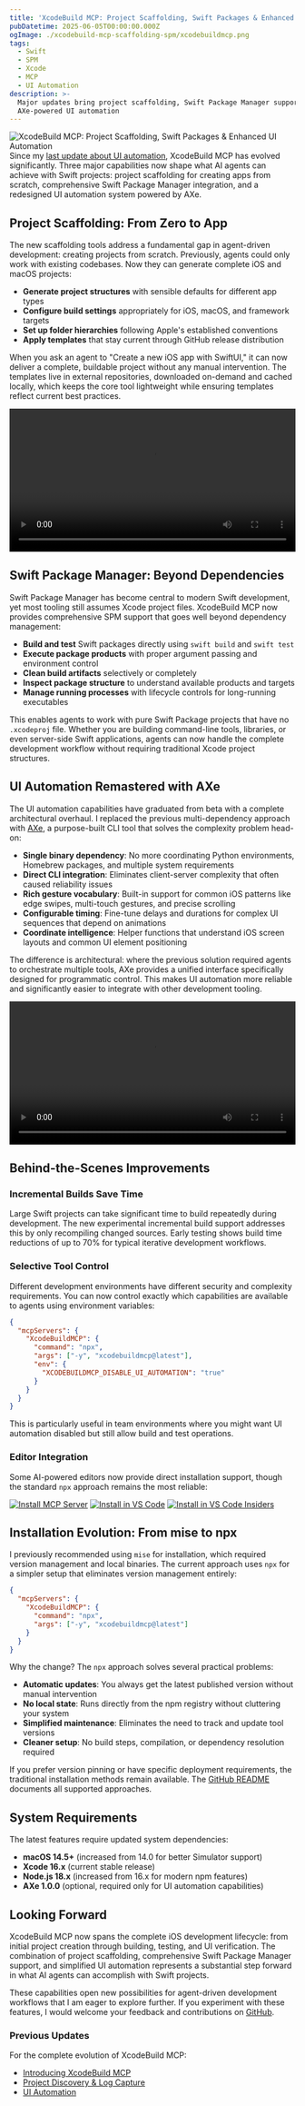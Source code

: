 ```yaml
---
title: 'XcodeBuild MCP: Project Scaffolding, Swift Packages & Enhanced UI Automation'
pubDatetime: 2025-06-05T00:00:00.000Z
ogImage: ./xcodebuild-mcp-scaffolding-spm/xcodebuildmcp.png
tags:
  - Swift
  - SPM
  - Xcode
  - MCP
  - UI Automation
description: >-
  Major updates bring project scaffolding, Swift Package Manager support, and
  AXe-powered UI automation
---
```

![XcodeBuild MCP: Project Scaffolding, Swift Packages & Enhanced UI Automation](./xcodebuild-mcp-scaffolding-spm/xcodebuildmcp.png)
Since my [last update about UI automation](/posts/xcodebuild-ui-automation/), XcodeBuild MCP has evolved significantly. Three major capabilities now shape what AI agents can achieve with Swift projects: project scaffolding for creating apps from scratch, comprehensive Swift Package Manager integration, and a redesigned UI automation system powered by AXe.

## Project Scaffolding: From Zero to App

The new scaffolding tools address a fundamental gap in agent-driven development: creating projects from scratch. Previously, agents could only work with existing codebases. Now they can generate complete iOS and macOS projects:

- **Generate project structures** with sensible defaults for different app types
- **Configure build settings** appropriately for iOS, macOS, and framework targets
- **Set up folder hierarchies** following Apple's established conventions
- **Apply templates** that stay current through GitHub release distribution

When you ask an agent to "Create a new iOS app with SwiftUI," it can now deliver a complete, buildable project without any manual intervention. The templates live in external repositories, downloaded on-demand and cached locally, which keeps the core tool lightweight while ensuring templates reflect current best practices.

<video width="100%" controls>
  <source src="/assets/videos/xcodebuild-mcp/project-scaffolding-demo.mp4" type="video/mp4">
  Your browser does not support the video tag.
</video>

## Swift Package Manager: Beyond Dependencies

Swift Package Manager has become central to modern Swift development, yet most tooling still assumes Xcode project files. XcodeBuild MCP now provides comprehensive SPM support that goes well beyond dependency management:

- **Build and test** Swift packages directly using `swift build` and `swift test`
- **Execute package products** with proper argument passing and environment control
- **Clean build artifacts** selectively or completely
- **Inspect package structure** to understand available products and targets
- **Manage running processes** with lifecycle controls for long-running executables

This enables agents to work with pure Swift Package projects that have no `.xcodeproj` file. Whether you are building command-line tools, libraries, or even server-side Swift applications, agents can now handle the complete development workflow without requiring traditional Xcode project structures.

## UI Automation Remastered with AXe

The UI automation capabilities have graduated from beta with a complete architectural overhaul. I replaced the previous multi-dependency approach with [AXe](https://github.com/cameroncooke/AXe), a purpose-built CLI tool that solves the complexity problem head-on:

- **Single binary dependency**: No more coordinating Python environments, Homebrew packages, and multiple system requirements
- **Direct CLI integration**: Eliminates client-server complexity that often caused reliability issues
- **Rich gesture vocabulary**: Built-in support for common iOS patterns like edge swipes, multi-touch gestures, and precise scrolling
- **Configurable timing**: Fine-tune delays and durations for complex UI sequences that depend on animations
- **Coordinate intelligence**: Helper functions that understand iOS screen layouts and common UI element positioning

The difference is architectural: where the previous solution required agents to orchestrate multiple tools, AXe provides a unified interface specifically designed for programmatic control. This makes UI automation more reliable and significantly easier to integrate with other development tooling.

<video width="100%" controls>
  <source src="/assets/videos/xcodebuild-mcp/axe-demo.mp4" type="video/mp4">
  Your browser does not support the video tag.
</video>

## Behind-the-Scenes Improvements

### Incremental Builds Save Time

Large Swift projects can take significant time to build repeatedly during development. The new experimental incremental build support addresses this by only recompiling changed sources. Early testing shows build time reductions of up to 70% for typical iterative development workflows.

### Selective Tool Control

Different development environments have different security and complexity requirements. You can now control exactly which capabilities are available to agents using environment variables:

```json
{
  "mcpServers": {
    "XcodeBuildMCP": {
      "command": "npx",
      "args": ["-y", "xcodebuildmcp@latest"],
      "env": {
        "XCODEBUILDMCP_DISABLE_UI_AUTOMATION": "true"
      }
    }
  }
}
```
This is particularly useful in team environments where you might want UI automation disabled but still allow build and test operations.

### Editor Integration

Some AI-powered editors now provide direct installation support, though the standard `npx` approach remains the most reliable:

[![Install MCP Server](https://cursor.com/deeplink/mcp-install-light.svg)](https://cursor.com/install-mcp?name=XcodeBuildMCP&config=eyJjb21tYW5kIjoibnB4IC15IHhjb2RlYnVpbGRtY3BAbGF0ZXN0In0%3D)
[![Install in VS Code](https://img.shields.io/badge/VS_Code-VS_Code?style=flat-square&label=Install%20Server&color=0098FF)](https://insiders.vscode.dev/redirect/mcp/install?name=XcodeBuildMCP&config=%7B%22command%22%3A%22npx%22%2C%22args%22%3A%5B%22-y%22%2C%22xcodebuildmcp%40latest%22%5D%7D)
[![Install in VS Code Insiders](https://img.shields.io/badge/VS_Code_Insiders-VS_Code_Insiders?style=flat-square&label=Install%20Server&color=24bfa5)](https://insiders.vscode.dev/redirect/mcp/install?name=XcodeBuildMCP&config=%7B%22command%22%3A%22npx%22%2C%22args%22%3A%5B%22-y%22%2C%22xcodebuildmcp%40latest%22%5D%7D&quality=insiders)

## Installation Evolution: From mise to npx

I previously recommended using `mise` for installation, which required version management and local binaries. The current approach uses `npx` for a simpler setup that eliminates version management entirely:

```json
{
  "mcpServers": {
    "XcodeBuildMCP": {
      "command": "npx",
      "args": ["-y", "xcodebuildmcp@latest"]
    }
  }
}
```
Why the change? The `npx` approach solves several practical problems:
- **Automatic updates**: You always get the latest published version without manual intervention
- **No local state**: Runs directly from the npm registry without cluttering your system
- **Simplified maintenance**: Eliminates the need to track and update tool versions
- **Cleaner setup**: No build steps, compilation, or dependency resolution required

If you prefer version pinning or have specific deployment requirements, the traditional installation methods remain available. The [GitHub README](https://github.com/cameroncooke/XcodeBuildMCP) documents all supported approaches.

## System Requirements

The latest features require updated system dependencies:

- **macOS 14.5+** (increased from 14.0 for better Simulator support)
- **Xcode 16.x** (current stable release)
- **Node.js 18.x** (increased from 16.x for modern npm features)
- **AXe 1.0.0** (optional, required only for UI automation capabilities)

## Looking Forward

XcodeBuild MCP now spans the complete iOS development lifecycle: from initial project creation through building, testing, and UI verification. The combination of project scaffolding, comprehensive Swift Package Manager support, and simplified UI automation represents a substantial step forward in what AI agents can accomplish with Swift projects.

These capabilities open new possibilities for agent-driven development workflows that I am eager to explore further. If you experiment with these features, I would welcome your feedback and contributions on [GitHub](https://github.com/cameroncooke/XcodeBuildMCP).

### Previous Updates

For the complete evolution of XcodeBuild MCP:
- [Introducing XcodeBuild MCP](/blog/xcodebuild-mcp/)
- [Project Discovery & Log Capture](/blog/xcodebuild-mcp_improvements/)
- [UI Automation](/blog/xcodebuild-ui-automation/)
